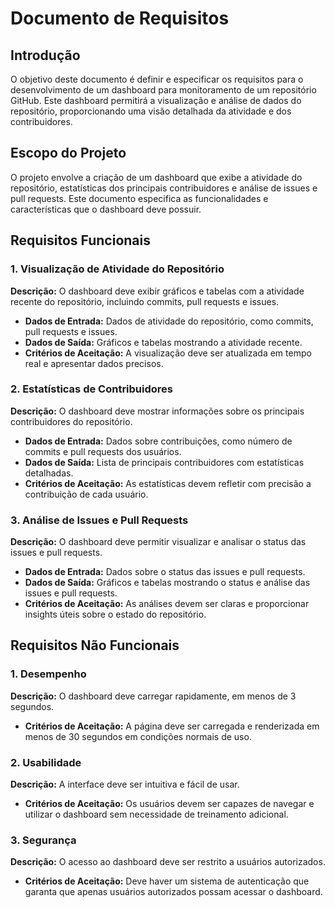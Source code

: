 # Documento de Requisitos

## Introdução
O objetivo deste documento é definir e especificar os requisitos para o desenvolvimento de um dashboard para monitoramento de um repositório GitHub. Este dashboard permitirá a visualização e análise de dados do repositório, proporcionando uma visão detalhada da atividade e dos contribuidores.

## Escopo do Projeto
O projeto envolve a criação de um dashboard que exibe a atividade do repositório, estatísticas dos principais contribuidores e análise de issues e pull requests. Este documento especifica as funcionalidades e características que o dashboard deve possuir.

## Requisitos Funcionais

### 1. Visualização de Atividade do Repositório
**Descrição:** O dashboard deve exibir gráficos e tabelas com a atividade recente do repositório, incluindo commits, pull requests e issues.
- **Dados de Entrada:** Dados de atividade do repositório, como commits, pull requests e issues.
- **Dados de Saída:** Gráficos e tabelas mostrando a atividade recente.
- **Critérios de Aceitação:** A visualização deve ser atualizada em tempo real e apresentar dados precisos.

### 2. Estatísticas de Contribuidores
**Descrição:** O dashboard deve mostrar informações sobre os principais contribuidores do repositório.
- **Dados de Entrada:** Dados sobre contribuições, como número de commits e pull requests dos usuários.
- **Dados de Saída:** Lista de principais contribuidores com estatísticas detalhadas.
- **Critérios de Aceitação:** As estatísticas devem refletir com precisão a contribuição de cada usuário.

### 3. Análise de Issues e Pull Requests
**Descrição:** O dashboard deve permitir visualizar e analisar o status das issues e pull requests.
- **Dados de Entrada:** Dados sobre o status das issues e pull requests.
- **Dados de Saída:** Gráficos e tabelas mostrando o status e análise das issues e pull requests.
- **Critérios de Aceitação:** As análises devem ser claras e proporcionar insights úteis sobre o estado do repositório.

## Requisitos Não Funcionais

### 1. Desempenho
**Descrição:** O dashboard deve carregar rapidamente, em menos de 3 segundos.
- **Critérios de Aceitação:** A página deve ser carregada e renderizada em menos de 30 segundos em condições normais de uso.

### 2. Usabilidade
**Descrição:** A interface deve ser intuitiva e fácil de usar.
- **Critérios de Aceitação:** Os usuários devem ser capazes de navegar e utilizar o dashboard sem necessidade de treinamento adicional.

### 3. Segurança
**Descrição:** O acesso ao dashboard deve ser restrito a usuários autorizados.
- **Critérios de Aceitação:** Deve haver um sistema de autenticação que garanta que apenas usuários autorizados possam acessar o dashboard.







